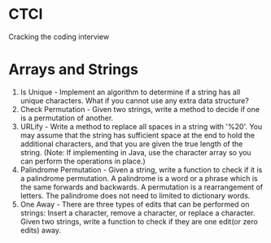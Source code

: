 # CTCI
Cracking the coding interview

# Arrays and Strings
1. Is Unique - Implement an algorithm to determine if a string has all unique characters. What if you cannot use any extra data structure?
2. Check Permutation - Given two strings, write a method to decide if one is a permutation of another.
3. URLify - Write a method to replace all spaces in a string with '%20'. You may assume that the string has sufficient space at the end to hold the additional characters, and that you are given the true length of the string.
(Note: If implementing in Java, use the character array so you can perform the operations in place.)
4. Palindrome Permutation - Given a string, write a function to check if it is a palindrome permutation. A palindrome is a word or a phrase which is the same forwards and backwards. A permutation is a rearrangement of letters. The palindrome does not need to limited to dictionary words.
5. One Away - There are three types of edits that can be performed on strings: Insert a character, remove a character, or replace a character. Given two strings, write a function to check if they are one edit(or zero edits) away.

